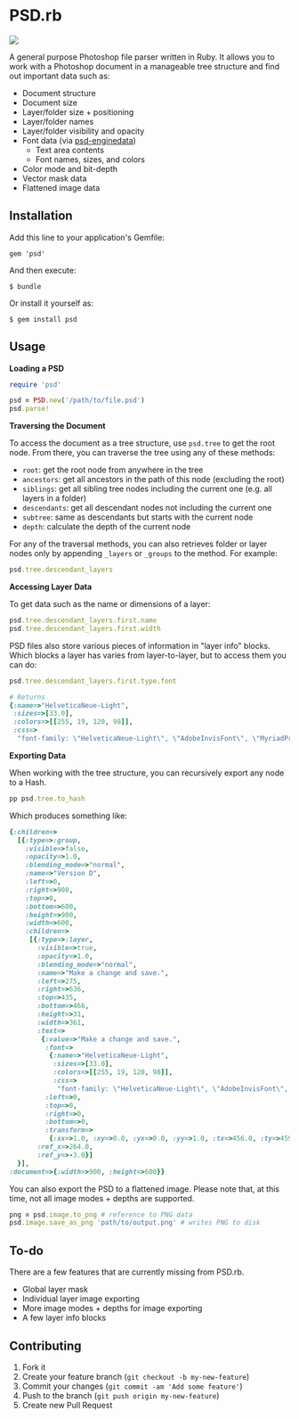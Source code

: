 # PSD.rb

![](https://circleci.com/gh/layervault/psd.rb.png?circle-token=ad8a75fdd86f595e0926a963179a3a621d564c6e)

A general purpose Photoshop file parser written in Ruby. It allows you to work with a Photoshop document in a manageable tree structure and find out important data such as:

* Document structure
* Document size
* Layer/folder size + positioning
* Layer/folder names
* Layer/folder visibility and opacity
* Font data (via [psd-enginedata](https://github.com/layervault/psd-enginedata))
  * Text area contents
  * Font names, sizes, and colors
* Color mode and bit-depth
* Vector mask data
* Flattened image data

## Installation

Add this line to your application's Gemfile:

    gem 'psd'

And then execute:

    $ bundle

Or install it yourself as:

    $ gem install psd

## Usage

**Loading a PSD**

``` ruby
require 'psd'

psd = PSD.new('/path/to/file.psd')
psd.parse!
```

**Traversing the Document**

To access the document as a tree structure, use `psd.tree` to get the root node. From there, you can traverse the tree using any of these methods:

* `root`: get the root node from anywhere in the tree
* `ancestors`: get all ancestors in the path of this node (excluding the root)
* `siblings`: get all sibling tree nodes including the current one (e.g. all layers in a folder)
* `descendants`: get all descendant nodes not including the current one
* `subtree`: same as descendants but starts with the current node
* `depth`: calculate the depth of the current node

For any of the traversal methods, you can also retrieves folder or layer nodes only by appending `_layers` or `_groups` to the method. For example:

``` ruby
psd.tree.descendant_layers
```

**Accessing Layer Data**

To get data such as the name or dimensions of a layer:

``` ruby
psd.tree.descendant_layers.first.name
psd.tree.descendant_layers.first.width
```

PSD files also store various pieces of information in "layer info" blocks. Which blocks a layer has varies from layer-to-layer, but to access them you can do:

``` ruby
psd.tree.descendant_layers.first.type.font

# Returns
{:name=>"HelveticaNeue-Light",
 :sizes=>[33.0],
 :colors=>[[255, 19, 120, 98]],
 :css=>
  "font-family: \"HelveticaNeue-Light\", \"AdobeInvisFont\", \"MyriadPro-Regular\";\nfont-size: 33.0pt;\ncolor: rgba(19, 120, 98, 255);"}
```

**Exporting Data**

When working with the tree structure, you can recursively export any node to a Hash.

``` ruby
pp psd.tree.to_hash
```

Which produces something like:

``` ruby
{:children=>
  [{:type=>:group,
    :visible=>false,
    :opacity=>1.0,
    :blending_mode=>"normal",
    :name=>"Version D",
    :left=>0,
    :right=>900,
    :top=>0,
    :bottom=>600,
    :height=>900,
    :width=>600,
    :children=>
     [{:type=>:layer,
       :visible=>true,
       :opacity=>1.0,
       :blending_mode=>"normal",
       :name=>"Make a change and save.",
       :left=>275,
       :right=>636,
       :top=>435,
       :bottom=>466,
       :height=>31,
       :width=>361,
       :text=>
        {:value=>"Make a change and save.",
         :font=>
          {:name=>"HelveticaNeue-Light",
           :sizes=>[33.0],
           :colors=>[[255, 19, 120, 98]],
           :css=>
            "font-family: \"HelveticaNeue-Light\", \"AdobeInvisFont\", \"MyriadPro-Regular\";\nfont-size: 33.0pt;\ncolor: rgba(19, 120, 98, 255);"},
         :left=>0,
         :top=>0,
         :right=>0,
         :bottom=>0,
         :transform=>
          {:xx=>1.0, :xy=>0.0, :yx=>0.0, :yy=>1.0, :tx=>456.0, :ty=>459.0}},
       :ref_x=>264.0,
       :ref_y=>-3.0}]
  }],
:document=>{:width=>900, :height=>600}}
```

You can also export the PSD to a flattened image. Please note that, at this time, not all image modes + depths are supported.

``` ruby
png = psd.image.to_png # reference to PNG data
psd.image.save_as_png 'path/to/output.png' # writes PNG to disk
```

## To-do

There are a few features that are currently missing from PSD.rb.

* Global layer mask
* Individual layer image exporting
* More image modes + depths for image exporting
* A few layer info blocks

## Contributing

1. Fork it
2. Create your feature branch (`git checkout -b my-new-feature`)
3. Commit your changes (`git commit -am 'Add some feature'`)
4. Push to the branch (`git push origin my-new-feature`)
5. Create new Pull Request
